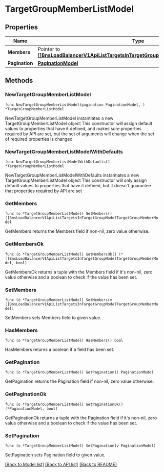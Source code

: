 # TargetGroupMemberListModel

## Properties

Name | Type | Description | Notes
------------ | ------------- | ------------- | -------------
**Members** | Pointer to [**[]BnsLoadBalancerV1ApiListTargetsInTargetGroupModelTargetGroupMemberModel**](BnsLoadBalancerV1ApiListTargetsInTargetGroupModelTargetGroupMemberModel.md) |  | [optional] 
**Pagination** | [**PaginationModel**](PaginationModel.md) |  | 

## Methods

### NewTargetGroupMemberListModel

`func NewTargetGroupMemberListModel(pagination PaginationModel, ) *TargetGroupMemberListModel`

NewTargetGroupMemberListModel instantiates a new TargetGroupMemberListModel object
This constructor will assign default values to properties that have it defined,
and makes sure properties required by API are set, but the set of arguments
will change when the set of required properties is changed

### NewTargetGroupMemberListModelWithDefaults

`func NewTargetGroupMemberListModelWithDefaults() *TargetGroupMemberListModel`

NewTargetGroupMemberListModelWithDefaults instantiates a new TargetGroupMemberListModel object
This constructor will only assign default values to properties that have it defined,
but it doesn't guarantee that properties required by API are set

### GetMembers

`func (o *TargetGroupMemberListModel) GetMembers() []BnsLoadBalancerV1ApiListTargetsInTargetGroupModelTargetGroupMemberModel`

GetMembers returns the Members field if non-nil, zero value otherwise.

### GetMembersOk

`func (o *TargetGroupMemberListModel) GetMembersOk() (*[]BnsLoadBalancerV1ApiListTargetsInTargetGroupModelTargetGroupMemberModel, bool)`

GetMembersOk returns a tuple with the Members field if it's non-nil, zero value otherwise
and a boolean to check if the value has been set.

### SetMembers

`func (o *TargetGroupMemberListModel) SetMembers(v []BnsLoadBalancerV1ApiListTargetsInTargetGroupModelTargetGroupMemberModel)`

SetMembers sets Members field to given value.

### HasMembers

`func (o *TargetGroupMemberListModel) HasMembers() bool`

HasMembers returns a boolean if a field has been set.

### GetPagination

`func (o *TargetGroupMemberListModel) GetPagination() PaginationModel`

GetPagination returns the Pagination field if non-nil, zero value otherwise.

### GetPaginationOk

`func (o *TargetGroupMemberListModel) GetPaginationOk() (*PaginationModel, bool)`

GetPaginationOk returns a tuple with the Pagination field if it's non-nil, zero value otherwise
and a boolean to check if the value has been set.

### SetPagination

`func (o *TargetGroupMemberListModel) SetPagination(v PaginationModel)`

SetPagination sets Pagination field to given value.



[[Back to Model list]](../README.md#documentation-for-models) [[Back to API list]](../README.md#documentation-for-api-endpoints) [[Back to README]](../README.md)


